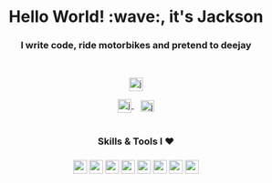 <h1 align="center">Hello World! :wave:, it's Jackson</h1>
<h3 align="center">I write code, ride motorbikes and pretend to deejay</h3><br />

<p align="center">
  <a href="https://twitter.com/jacksonk_dev">
    <img 
      src="https://img.shields.io/twitter/follow/jacksonk_dev?logo=twitter&style=social&color=informational" 
      alt="jackthedev" 
      height="24"
    />
  </a>
</p>

<div align="center">
  <a href="https://twitter.com/jacksonk_dev">
    <img 
      align="center" 
      src="https://raw.githubusercontent.com/rahuldkjain/github-profile-readme-generator/master/src/images/icons/Social/twitter.svg" 
      alt="jackthedev" 
      height="24" 
      width="24" 
    />
  </a>&nbsp;&nbsp;
  <a href="https://www.linkedin.com/in/jacksonk-dev">
    <img 
      align="center" 
      src="https://raw.githubusercontent.com/rahuldkjain/github-profile-readme-generator/master/src/images/icons/Social/linked-in-alt.svg"
      alt="jackthedev" 
      height="20" 
      width="24"
    />
  </a>
</div>
<br />

<h3 align="center">Skills & Tools I ❤️️<h3>
<div align="center">
  <img src="https://img.shields.io/static/v1?label=&message=JavaSript/React/Angular&color=F0DB4F" height="24" />
  <img src="https://img.shields.io/static/v1?label=&message=Java/Spring Boot&color=f89820 " height="24" />
  <img src="https://img.shields.io/static/v1?label=&message=CSS/SCSS/LESS&color=264de4 " height="24" />
  <img src="https://img.shields.io/static/v1?label=&message=Material UI&color=FFEB3B" height="24" />
    <img src="https://img.shields.io/static/v1?label=&message=Styled Components&color=880E4F" height="24" />
  <img src="https://img.shields.io/static/v1?label=&message=Jest/Enzyme/React Testing Library&color=blueviolet" height="24" />
  <img src="https://img.shields.io/static/v1?label=&message=Intellij IDEA&color=C2185B" height="24" />
  <img src="https://img.shields.io/static/v1?label=&message=VS Code&color=0078d7" height="24" />
</div>
